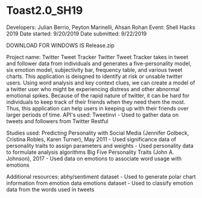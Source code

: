# Toast2.0_SH19

Developers: Julian Berrio, Peyton Marinelli, Ahsan Rohan
Event: Shell Hacks 2019
Date started: 9/20/2019
Date submitted: 9/22/2019


DOWNLOAD FOR WINDOWS IS Release.zip

Project name: Twitter Tweet Tracker
  Twitter Tweet Tracker takes in tweet and follower data from individuals and generates a five-personality model, six emotion model,
  subjectivity bar, frequency table, and various tweet charts. This application is deisgned to identify at risk or unsable twitter users.
  Using word analysis and key context clues, we can create a model of a twitter user who might be experiencing distress and other abnormal
  emotional spikes. Because of the rapid nature of twitter, it can be hard for individuals to keep track of their friends when they need
  them the most. Thus, this application can help users in keeping up with their friends over larger periods of time.
API's used:
  Tweetinvi
    - Used to gather data on tweets and followers from Twitter
  Restful
    
Studies used:
  Predicting Personality with Social Media (Jennifer Golbeck, Cristina Robles, Karen Turner), May 2011
    - Used significance data of personality traits to assign parameters and weights 
    - Used personality data to formulate analysis algorithms 
  Big Five Personality Traits (John A. Johnson), 2017
    - Used data on emotions to associate word usage with emotions
    
Additional resources:
  abhy/sentiment dataset
    - Used to generate polar chart information from emotion data
  emotions dataset
    - Used to classify emotion data from the words used in tweets 
  
